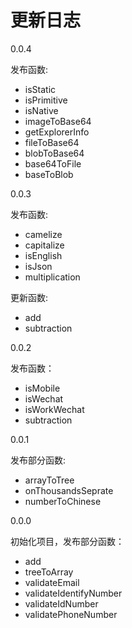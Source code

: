 # 更新日志

0.0.4

发布函数:
- isStatic
- isPrimitive
- isNative
- imageToBase64
- getExplorerInfo
- fileToBase64
- blobToBase64
- base64ToFile
- baseToBlob

0.0.3

发布函数:
- camelize
- capitalize
- isEnglish
- isJson
- multiplication

更新函数:
- add
- subtraction

0.0.2 

发布函数：

- isMobile
- isWechat
- isWorkWechat
- subtraction

0.0.1

发布部分函数:
- arrayToTree
- onThousandsSeprate
- numberToChinese

0.0.0

初始化项目，发布部分函数：

- add
- treeToArray
- validateEmail
- validateIdentifyNumber
- validateIdNumber
- validatePhoneNumber